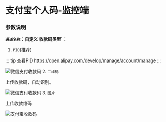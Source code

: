 # 支付宝个人码-监控端
### 参数说明
**`通道名称`：自定义**
**收款码类型`：**
1. `PID`(推荐)

::: tip 查看PID
https://open.alipay.com/develop/manage/account/manage
:::


![微信支付收款码](/Zfb/QQ20240919-222703.png)
2. `二维码`

上传收款码，自动识别。

![微信支付收款码](/Zfb/QQ20240919-221905.png)
3. `图片`

上传收款维码

![支付宝收款码](/Zfb/QQ20240919-222408.png)

